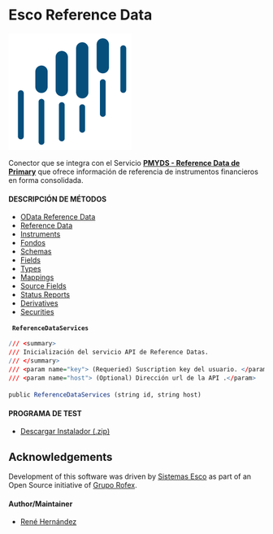 # Esco Reference Data

[![N|Solid](esco.reference.documentation/esco.png)](https://www.sistemasesco.com.ar)

Conector que se integra con el Servicio [**PMYDS - Reference Data de Primary**](https://dataservices.primary.com.ar/product/#product=reference-data-read) que ofrece información de referencia de instrumentos financieros en forma consolidada.

#### DESCRIPCIÓN DE MÉTODOS

- [OData Reference Data](esco.reference.documentation/OData.md)
- [Reference Data](esco.reference.documentation/ReferenceData.md)
- [Instruments](esco.reference.documentation/Instruments.md)
- [Fondos](esco.reference.documentation/Fondos.md)
- [Schemas](esco.reference.documentation/Schemas)
- [Fields](esco.reference.documentation/Fields.md)
- [Types](esco.reference.documentation/Types.md)
- [Mappings](esco.reference.documentation/Mappings.md)
- [Source Fields](esco.reference.documentation/SourceFields.md)
- [Status Reports](esco.reference.documentation/StatusReports.md)
- [Derivatives](esco.reference.documentation/Derivatives.md)
- [Securities](esco.reference.documentation/Securities.md)

**` ReferenceDataServices`**
```r
/// <summary>
/// Inicialización del servicio API de Reference Datas.
/// </summary>
/// <param name="key"> (Requeried) Suscription key del usuario. </param>        
/// <param name="host"> (Optional) Dirección url de la API .</param>
 
public ReferenceDataServices (string id, string host)
```

#### PROGRAMA DE TEST

- [Descargar Instalador (.zip)](esco.reference.documentation/reference.data.zip)


## Acknowledgements

Development of this software was driven by
[Sistemas Esco](https://www.sistemasesco.com.ar/) as part of an Open Source
initiative of [Grupo Rofex](https://www.rofex.com.ar/).

#### Author/Maintainer

  - [René Hernández](https://github.com/Renyhc)
